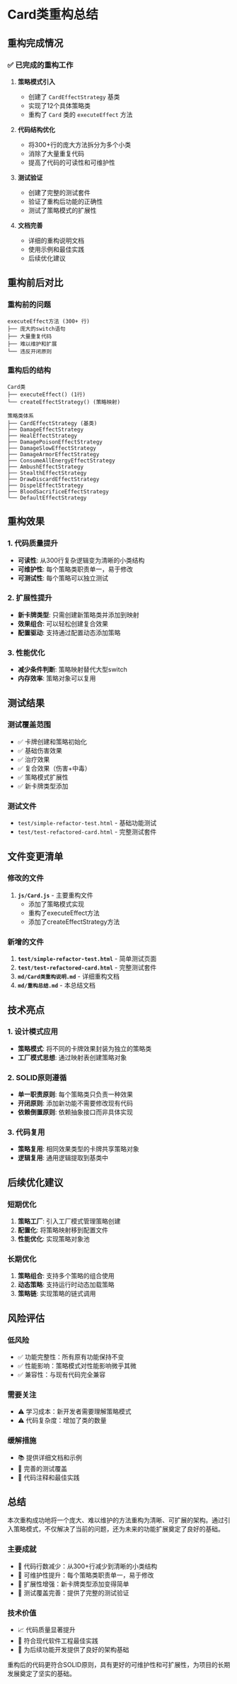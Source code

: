 # Card类重构总结

## 重构完成情况

### ✅ 已完成的重构工作

1. **策略模式引入**
   - 创建了 `CardEffectStrategy` 基类
   - 实现了12个具体策略类
   - 重构了 `Card` 类的 `executeEffect` 方法

2. **代码结构优化**
   - 将300+行的庞大方法拆分为多个小类
   - 消除了大量重复代码
   - 提高了代码的可读性和可维护性

3. **测试验证**
   - 创建了完整的测试套件
   - 验证了重构后功能的正确性
   - 测试了策略模式的扩展性

4. **文档完善**
   - 详细的重构说明文档
   - 使用示例和最佳实践
   - 后续优化建议

## 重构前后对比

### 重构前的问题
```
executeEffect方法 (300+ 行)
├── 庞大的switch语句
├── 大量重复代码
├── 难以维护和扩展
└── 违反开闭原则
```

### 重构后的结构
```
Card类
├── executeEffect() (1行)
└── createEffectStrategy() (策略映射)

策略类体系
├── CardEffectStrategy (基类)
├── DamageEffectStrategy
├── HealEffectStrategy
├── DamagePoisonEffectStrategy
├── DamageSlowEffectStrategy
├── DamageArmorEffectStrategy
├── ConsumeAllEnergyEffectStrategy
├── AmbushEffectStrategy
├── StealthEffectStrategy
├── DrawDiscardEffectStrategy
├── DispelEffectStrategy
├── BloodSacrificeEffectStrategy
└── DefaultEffectStrategy
```

## 重构效果

### 1. 代码质量提升
- **可读性**: 从300行复杂逻辑变为清晰的小类结构
- **可维护性**: 每个策略类职责单一，易于修改
- **可测试性**: 每个策略可以独立测试

### 2. 扩展性提升
- **新卡牌类型**: 只需创建新策略类并添加到映射
- **效果组合**: 可以轻松创建复合效果
- **配置驱动**: 支持通过配置动态添加策略

### 3. 性能优化
- **减少条件判断**: 策略映射替代大型switch
- **内存效率**: 策略对象可以复用

## 测试结果

### 测试覆盖范围
- ✅ 卡牌创建和策略初始化
- ✅ 基础伤害效果
- ✅ 治疗效果
- ✅ 复合效果（伤害+中毒）
- ✅ 策略模式扩展性
- ✅ 新卡牌类型添加

### 测试文件
- `test/simple-refactor-test.html` - 基础功能测试
- `test/test-refactored-card.html` - 完整测试套件

## 文件变更清单

### 修改的文件
1. **`js/Card.js`** - 主要重构文件
   - 添加了策略模式实现
   - 重构了executeEffect方法
   - 添加了createEffectStrategy方法

### 新增的文件
1. **`test/simple-refactor-test.html`** - 简单测试页面
2. **`test/test-refactored-card.html`** - 完整测试套件
3. **`md/Card类重构说明.md`** - 详细重构文档
4. **`md/重构总结.md`** - 本总结文档

## 技术亮点

### 1. 设计模式应用
- **策略模式**: 将不同的卡牌效果封装为独立的策略类
- **工厂模式思想**: 通过映射表创建策略对象

### 2. SOLID原则遵循
- **单一职责原则**: 每个策略类只负责一种效果
- **开闭原则**: 添加新功能不需要修改现有代码
- **依赖倒置原则**: 依赖抽象接口而非具体实现

### 3. 代码复用
- **策略复用**: 相同效果类型的卡牌共享策略对象
- **逻辑复用**: 通用逻辑提取到基类中

## 后续优化建议

### 短期优化
1. **策略工厂**: 引入工厂模式管理策略创建
2. **配置化**: 将策略映射移到配置文件
3. **性能优化**: 实现策略对象池

### 长期优化
1. **策略组合**: 支持多个策略的组合使用
2. **动态策略**: 支持运行时动态加载策略
3. **策略链**: 实现策略的链式调用

## 风险评估

### 低风险
- ✅ 功能完整性：所有原有功能保持不变
- ✅ 性能影响：策略模式对性能影响微乎其微
- ✅ 兼容性：与现有代码完全兼容

### 需要关注
- ⚠️ 学习成本：新开发者需要理解策略模式
- ⚠️ 代码复杂度：增加了类的数量

### 缓解措施
- 📚 提供详细文档和示例
- 🧪 完善的测试覆盖
- 🔧 代码注释和最佳实践

## 总结

本次重构成功地将一个庞大、难以维护的方法重构为清晰、可扩展的架构。通过引入策略模式，不仅解决了当前的问题，还为未来的功能扩展奠定了良好的基础。

### 主要成就
- 🎯 代码行数减少：从300+行减少到清晰的小类结构
- 🔧 可维护性提升：每个策略类职责单一，易于修改
- 🚀 扩展性增强：新卡牌类型添加变得简单
- 🧪 测试覆盖完善：提供了完整的测试验证

### 技术价值
- 📈 代码质量显著提升
- 🔄 符合现代软件工程最佳实践
- 🎨 为后续功能开发提供了良好的架构基础

重构后的代码更符合SOLID原则，具有更好的可维护性和可扩展性，为项目的长期发展奠定了坚实的基础。 